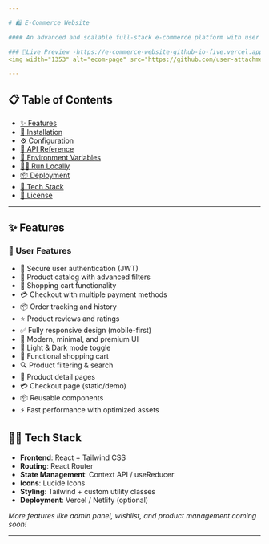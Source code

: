 ```yaml
---

# 🛍️ E-Commerce Website

#### An advanced and scalable full-stack e-commerce platform with user authentication, product catalog, cart functionality, and payment integration.

### 🔴Live Preview -https://e-commerce-website-github-io-five.vercel.app/
<img width="1353" alt="ecom-page" src="https://github.com/user-attachments/assets/d0e51e82-c436-4e59-a2da-b2200cf17649" />

---
```


## 📋 Table of Contents

- [✨ Features](#-features)
- [🚀 Installation](#-installation)
- [⚙️ Configuration](#-configuration)
- [📡 API Reference](#-api-reference)
- [🔐 Environment Variables](#-environment-variables)
- [🏃‍♂️ Run Locally](#-run-locally)
- [📦 Deployment](#-deployment)
- [🧰 Tech Stack](#-tech-stack)
- [📄 License](#-license)

---

## ✨ Features

### 👤 User Features
- 🔐 Secure user authentication (JWT)
- 🛒 Product catalog with advanced filters
- 🧺 Shopping cart functionality
- 💳 Checkout with multiple payment methods
- 📦 Order tracking and history
- ⭐ Product reviews and ratings
- ✅ Fully responsive design (mobile-first)
- 🎨 Modern, minimal, and premium UI
- 🌙 Light & Dark mode toggle
- 🛒 Functional shopping cart
- 🔍 Product filtering & search
- 🧾 Product detail pages
- 💳 Checkout page (static/demo)
- 📦 Reusable components
- ⚡ Fast performance with optimized assets

## 🧑‍💻 Tech Stack

- **Frontend**: React + Tailwind CSS  
- **Routing**: React Router
- **State Management**: Context API / useReducer
- **Icons**: Lucide Icons
- **Styling**: Tailwind + custom utility classes
- **Deployment**: Vercel / Netlify (optional)


*More features like admin panel, wishlist, and product management coming soon!*

---
